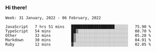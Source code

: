 ### Hi there!

<!--START_SECTION:waka-->
```text
Week: 31 January, 2022 - 06 February, 2022

JavaScript   7 hrs 51 mins   ███████████████████░░░░░░   75.90 % 
TypeScript   54 mins         ██▒░░░░░░░░░░░░░░░░░░░░░░   08.70 % 
Other        32 mins         █▒░░░░░░░░░░░░░░░░░░░░░░░   05.28 % 
Markdown     30 mins         █▒░░░░░░░░░░░░░░░░░░░░░░░   04.91 % 
Ruby         12 mins         ▓░░░░░░░░░░░░░░░░░░░░░░░░   02.05 % 
```
<!--END_SECTION:waka-->
